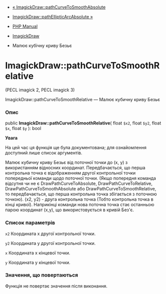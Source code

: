 - [«
ImagickDraw::pathCurveToSmoothAbsolute](imagickdraw.pathcurvetosmoothabsolute.md)
- [ImagickDraw::pathEllipticArcAbsolute
»](imagickdraw.pathellipticarcabsolute.md)

- [PHP Manual](index.md)
- [ImagickDraw](class.imagickdraw.md)
- Малює кубічну криву Безьє

# ImagickDraw::pathCurveToSmoothRelative

(PECL imagick 2, PECL imagick 3)

ImagickDraw::pathCurveToSmoothRelative — Малює кубичну криву Безьє

### Опис

public **ImagickDraw::pathCurveToSmoothRelative**(
float `$x2`,
float `$y2`,
float `$x`,
float `$y`
): bool

**Увага**

На цей час ця функція ще була документована; для
ознайомлення доступний лише список аргументів.

Малює кубичну криву Безьє від поточної точки до (x, y) з
використанням відносних координат. Передбачається, що перша
контрольна точка є відображенням другої контрольної точки
попередньої команди щодо поточної точки. (Якщо попередня команда
відсутня чи не є DrawPathCurveToAbsolute,
DrawPathCurveToRelative, DrawPathCurveToSmoothAbsolute або
DrawPathCurveToSmoothRelative, то передбачається, що перша контрольна
точка збігається з поточною точкою). (x2, y2) - друга контрольна точка
(Тобто контрольна точка в кінці кривої). Наприкінці команди нова поточна
точка стає останньою парою координат (x,y), що використовується в кривій
Без'є.

### Список параметрів

`x2`
Координата x другої контрольної точки.

`y2`
Координата у другої контрольної точки.

`x`
Координата x кінцевої точки.

`y`
Координата y кінцевої точки.

### Значення, що повертаються

Функція не повертає значення після виконання.
